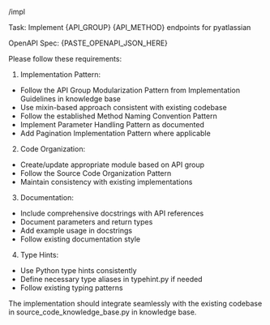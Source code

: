 /impl

Task: Implement {API_GROUP} {API_METHOD} endpoints for pyatlassian

OpenAPI Spec:
{PASTE_OPENAPI_JSON_HERE}

Please follow these requirements:

1. Implementation Pattern:
- Follow the API Group Modularization Pattern from Implementation Guidelines in knowledge base
- Use mixin-based approach consistent with existing codebase
- Follow the established Method Naming Convention Pattern
- Implement Parameter Handling Pattern as documented
- Add Pagination Implementation Pattern where applicable

2. Code Organization:
- Create/update appropriate module based on API group
- Follow the Source Code Organization Pattern
- Maintain consistency with existing implementations

3. Documentation:
- Include comprehensive docstrings with API references
- Document parameters and return types
- Add example usage in docstrings
- Follow existing documentation style

4. Type Hints:
- Use Python type hints consistently
- Define necessary type aliases in typehint.py if needed
- Follow existing typing patterns

The implementation should integrate seamlessly with the existing codebase in source_code_knowledge_base.py in knowledge base.
